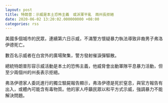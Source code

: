 ```yaml
---
layout: post
title: 特朗普：示威是本土恐怖主義　或派軍平亂　兩州長拒絕
date: 2020-06-02 13:20:02.000000000 +08:00
categories: rss
---
```


美國多個城市的民眾，連續第六日示威，不滿警方懷疑暴力執法導致非裔男子弗洛伊德死亡。

數百名示威者在白宮外的廣場聚集，警方發射催淚彈驅散。

總統特朗普形容示威活動是本土的恐怖主義，他威脅會出動軍隊平息暴力活動，但至少兩個州的州長表示拒絕。

弗洛伊德家人委託進行的獨立驗屍報告顯示，弗洛伊德是死於窒息，與官方報告有出入，或體內可能含有毒物質。他的家人呼籲民眾以和平方式示威，強調暴力不能解決問題。
